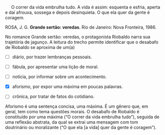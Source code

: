 

     O correr da vida embrulha tudo. A vida é assim: esquenta e esfria, aperta e daí afrouxa, sossega e depois desinquieta. O que ela quer da gente é coragem.

ROSA, J. G. **Grande sertão: veredas**. Rio de Janeiro: Nova Fronteira, 1986.

No romance Grande sertão: veredas, o protagonista Riobaldo narra sua trajetória de jagunço. A leitura do trecho permite identificar que o desabafo de Riobaldo se aproxima de um(a)



- [ ] diário, por trazer lembranças pessoais.
- [ ] fábula, por apresentar uma lição de moral.
- [ ] notícia, por informar sobre um acontecimento.
- [x] aforismo, por expor uma máxima em poucas palavras.
- [ ] crônica, por tratar de fatos do cotidiano.


Aforismo é uma sentença concisa, uma máxima. É um gênero que, em geral, tem como tema questões morais. O desabafo de Riobaldo é constituído por uma máxima (“O correr da vida embrulha tudo”), seguida de uma reflexão abstrata, da qual se extrai uma mensagem com tom doutrinário ou moralizante (“O que ela \[a vida] quer da gente é coragem”).
